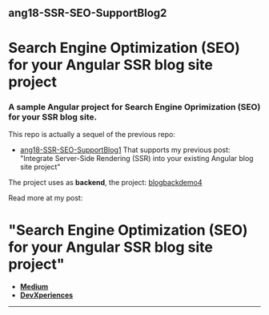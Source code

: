 ## ang18-SSR-SEO-SupportBlog2 
# Search Engine Optimization (SEO) for your Angular SSR blog site project 

 

### A sample Angular project for Search Engine Oprimization (SEO) for your SSR blog site.

<!-- ![app image](src/assets/images/app.gif) -->


This repo is actually a sequel of the previous repo:
* [ang18-SSR-SEO-SupportBlog1](https://github.com/zzpzaf/ang18-SSR-SEO-SupportBlog1)
That supports my previous post: "Integrate Server-Side Rendering (SSR) into your existing Angular blog site project"

The project uses as **backend**, the project: [blogbackdemo4](https://github.com/zzpzaf/blogbackdemo4)

Read more at my post: 
# "Search Engine Optimization (SEO) for your Angular SSR blog site project"
* **[Medium](https://medium.com/@zzpzaf.se)**
* **[DevXperiences](https://www.devxperiences.com/developers-posts/)** 


---